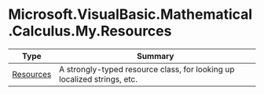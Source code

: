 ﻿
# Microsoft.VisualBasic.Mathematical.Calculus.My.Resources

|Type|Summary|
|----|-------|
|[Resources](./Resources.md)|A strongly-typed resource class, for looking up localized strings, etc.|

